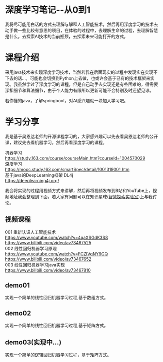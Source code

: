 # 深度学习笔记--从0到1
我将尽可能用白话的方式去理解与解释人工智能技术，然后再用深度学习的技术去动手做一些比较有意思的项目，在体验的过程中，去理解生命的过程，去理解智慧是什么，去探索AI技术的当前瓶颈，去探索未来可能打开的方式。

# 课程介绍
采用java技术来实现深度学习技术，当然若我在后面现实的过程中发现实在实现不下去的话...，可能也会切换到Python上去做，也或许会基于已有的技术框架来实现。我虽然学过了深度学习的课程，但是自己动手去实现还是有些困难的，得需要深扣细节和算法细节，由于个人能力有限所以更新可能不会特别及时还望见谅。

若你懂的java，了解springboot，对AI感兴趣就一块加入学习吧。

# 学习分享

我是基于吴恩达老师的开源课程学习的，大家感兴趣可以先去看吴恩达老师的公开课，建议先去看机器学习，然后再看深度学习的课程。   

机器学习  
https://study.163.com/course/courseMain.htm?courseId=1004570029   
深度学习   
https://mooc.study.163.com/smartSpec/detail/1001319001.htm  
基于java的DeepLearning框架 DL4j  
https://deeplearning4j.org/   

我会将实现的过程用视频方式来讲解，然后再将视频发布到B站和YouTube上，视频地址我会整理到下面，若大家有问题可以在知识星球([智慧探索实验室](images/discuss.jpg))上与我讨论。

## 视频课程
001 重新认识人工智能技术    
https://www.youtube.com/watch?v=4qaXSGdK3S8  
https://www.bilibili.com/video/av73467525  
002 线性回归机器学习原理  
https://www.youtube.com/watch?v=FCZIVqNY9GQ  
https://www.bilibili.com/video/av73467652  
003 线性回归机器学习java实现  
https://www.bilibili.com/video/av73467810  



## demo01
实现一个简单的线性回归机器学习过程,基于数组方式。

## demo02
实现一个简单的线性回归机器学习过程,基于矩阵方式。

## demo03(实现中...)
实现一个简单的逻辑回归机器学习过程，基于矩阵方式。




